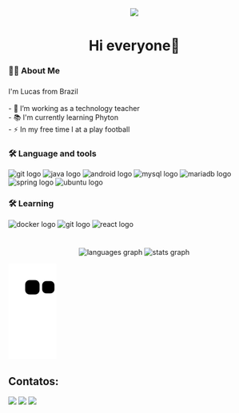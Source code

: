 <div align="center">
  <img src="https://visitor-badge.laobi.icu/badge?page_id=Fariaslr.Fariaslr&"  />
</div>

###

<h1 align="center">Hi everyone👋</h1>

###

<h3 align="left">👩‍💻 About Me</h3>

###

<p align="left">I'm Lucas from Brazil<br><br>- 🔭 I’m working as a technology teacher<br>- 📚 I'm currently learning Phyton<br>- ⚡ In my free time I at a play football</p>

###


<div align="left">
  <h3>🛠 Language and tools</h3>
  <img src="https://cdn.jsdelivr.net/gh/devicons/devicon@latest/icons/git/git-original-wordmark.svg" height="40" alt="git logo" />  
  <img src="https://cdn.jsdelivr.net/gh/devicons/devicon@latest/icons/java/java-original-wordmark.svg" height="40" alt="java logo" width="40" />
  <img src="https://cdn.jsdelivr.net/gh/devicons/devicon@latest/icons/android/android-plain-wordmark.svg" height="40" alt="android logo"  width="40"/>
  <img src="https://cdn.jsdelivr.net/gh/devicons/devicon@latest/icons/mysql/mysql-original-wordmark.svg" height="40" alt="mysql logo" width="40" />
  <img src="https://cdn.jsdelivr.net/gh/devicons/devicon@latest/icons/mariadb/mariadb-original-wordmark.svg" height="40" alt="mariadb logo" width="40" />
  <img src="https://cdn.jsdelivr.net/gh/devicons/devicon@latest/icons/spring/spring-original-wordmark.svg" height="40" alt="spring logo" width="40"  />
  <img src="https://cdn.jsdelivr.net/gh/devicons/devicon@latest/icons/ubuntu/ubuntu-original.svg" height="40" alt="ubuntu logo" width="40"/>
  <h3>🛠 Learning</h3>
  <img src="https://cdn.jsdelivr.net/gh/devicons/devicon@latest/icons/docker/docker-original-wordmark.svg" height="40" alt="docker logo" width="40"/>
  <img src="https://cdn.jsdelivr.net/gh/devicons/devicon@latest/icons/python/python-original-wordmark.svg" height="40" alt="git logo" />
  <img src="https://cdn.jsdelivr.net/gh/devicons/devicon@latest/icons/react/react-original-wordmark.svg" height="40" alt="react logo" width="40" />
</div>
  
###



#

<div align="center">
  <img src="https://github-readme-stats.vercel.app/api/top-langs?username=Fariaslr&locale=pt-br&hide_title=false&layout=compact&card_width=320&langs_count=5&theme=dracula&hide_border=false&order=2" height="150" alt="languages graph"  />
  <img src="https://github-readme-stats.vercel.app/api?username=Fariaslr&hide_title=false&hide_rank=false&show_icons=true&include_all_commits=true&count_private=true&disable_animations=false&theme=dracula&locale=en&hide_border=false&order=1" height="150" alt="stats graph"  />
</div>

![Snake animation](https://github.com/Fariaslr/Fariaslr/blob/output/github-contribution-grid-snake.svg)  

###

## Contatos:
<a href="https://www.youtube.com/@lucasfarias2250" target="_blank"><img loading="lazy" src="https://img.shields.io/badge/YouTube-FF0000?style=for-the-badge&logo=youtube&logoColor=white" target="_blank"></a>
<a href = "mailto:lucasfarias485@gmail.com"><img loading="lazy" src="https://img.shields.io/badge/Gmail-D14836?style=for-the-badge&logo=gmail&logoColor=white" target="_blank"></a>
<a href="https://www.linkedin.com/in/lucas-farias-806061209/" target="_blank"><img loading="lazy" src="https://img.shields.io/badge/-LinkedIn-%230077B5?style=for-the-badge&logo=linkedin&logoColor=white" target="_blank"></a>   

